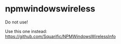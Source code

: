 npmwindowswireless
==================

Do not use!

Use this one instead: https://github.com/Squarific/NPMWindowsWirelessInfo
